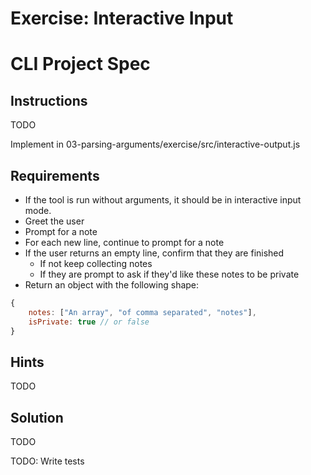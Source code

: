 # Exercise: Interactive Input

# CLI Project Spec

## Instructions

TODO

Implement in 03-parsing-arguments/exercise/src/interactive-output.js

## Requirements

- If the tool is run without arguments, it should be in interactive input mode.
- Greet the user
- Prompt for a note
- For each new line, continue to prompt for a note
- If the user returns an empty line, confirm that they are finished
	- If not keep collecting notes
	- If they are prompt to ask if they'd like these notes to be private
- Return an object with the following shape:
```js
{
	notes: ["An array", "of comma separated", "notes"],
	isPrivate: true // or false
}
```
## Hints

TODO

## Solution

TODO

TODO: Write tests
